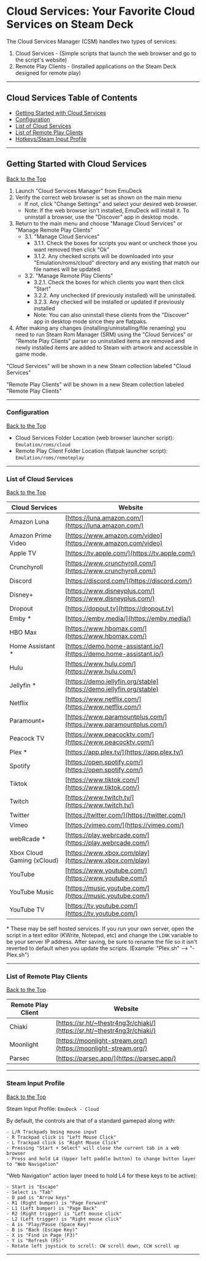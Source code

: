 # Cloud Services: Your Favorite Cloud Services on Steam Deck

The Cloud Services Manager (CSM) handles two types of services:

1. Cloud Services - (Simple scripts that launch the web browser and go to the script's website)
2. Remote Play Clients - (Installed applications on the Steam Deck designed for remote play)

***

## Cloud Services Table of Contents

- [Getting Started with Cloud Services](#getting-started-with-cloud-services)
- [Configuration](#configuration)
- [List of Cloud Services](#list-of-cloud-services)
- [List of Remote Play Clients](#list-of-remote-play-clients)
- [Hotkeys/Steam Input Profile](#steam-input-profile)

***

## Getting Started with Cloud Services
[Back to the Top](#cloud-services-table-of-contents)

1. Launch "Cloud Services Manager" from EmuDeck
2. Verify the correct web browser is set as shown on the main menu
    * If not, click "Change Settings" and select your desired web browser.
    * Note: If the web browser isn't installed, EmuDeck will install it. To uninstall a browser, use the "Discover" app in desktop mode.
3. Return to the main menu and choose "Manage Cloud Services" or "Manage Remote Play Clients"
    - 3.1. "Manage Cloud Services"
        -  3.1.1. Check the boxes for scripts you want or uncheck those you want removed then click "Ok"
        -  3.1.2. Any checked scripts will be downloaded into your "Emulation/roms/cloud" directory and any existing that match our file names will be updated.
    - 3.2. "Manage Remote Play Clients"
        -  3.2.1. Check the boxes for which clients you want then click "Start"
        -  3.2.2. Any unchecked (if previously installed) will be uninstalled.
        -  3.2.3. Any checked will be installed or updated if previously installed
        * Note: You can also uninstall these clients from the "Discover" app in desktop mode since they are flatpaks.
4. After making any changes (installing/uninstalling/file renaming) you need to run Steam Rom Manager (SRM) using the "Cloud Services" or "Remote Play Clients" parser so uninstalled items are removed and newly installed items are added to Steam with artwork and accessible in game mode.

"Cloud Services" will be shown in a new Steam collection labeled "Cloud Services"

"Remote Play Clients" will be shown in a new Steam collection labeled "Remote Play Clients"

***

### Configuration
[Back to the Top](#cloud-services-table-of-contents)

* Cloud Services Folder Location (web browser launcher script): `Emulation/roms/cloud`
* Remote Play Client Folder Location (flatpak launcher script): `Emulation/roms/remoteplay`

***

### List of Cloud Services
[Back to the Top](#cloud-services-table-of-contents)

| Cloud Services             | Website                            |
|----------------------------|------------------------------------|
| Amazon Luna                | [https://luna.amazon.com/](https://luna.amazon.com/)           |
| Amazon Prime Video         | [https://www.amazon.com/video](https://www.amazon.com/video)       |
| Apple TV                   | [https://tv.apple.com/](https://tv.apple.com/)              |
| Crunchyroll                | [https://www.crunchyroll.com/](https://www.crunchyroll.com/)      |
| Discord                    | [https://discord.com/](https://discord.com/)               |
| Disney+                    | [https://www.disneyplus.com/](https://www.disneyplus.com/)        |
| Dropout                    | [https://dopout.tv](https://dropout.tv)                |
| Emby *                     | [https://emby.media/](https://emby.media/)               |
| HBO Max                    | [https://www.hbomax.com/](https://www.hbomax.com/)            |
| Home Assistant *           | [https://demo.home-assistant.io/](https://demo.home-assistant.io/)    |
| Hulu                       | [https://www.hulu.com/](https://www.hulu.com/)              |
| Jellyfin *                 | [https://demo.jellyfin.org/stable](https://demo.jellyfin.org/stable)   |
| Netflix                    | [https://www.netflix.com/](https://www.netflix.com/)          |
| Paramount+                 | [https://www.paramountplus.com/](https://www.paramountplus.com/)     |
| Peacock TV                 | [https://www.peacocktv.com/](https://www.peacocktv.com/)         |
| Plex *                     | [https://app.plex.tv/](https://app.plex.tv/)               |
| Spotify                    | [https://open.spotify.com/](https://open.spotify.com/)          |
| Tiktok                     | [https://www.tiktok.com/](https://www.tiktok.com/)            |
| Twitch                     | [https://www.twitch.tv/](https://www.twitch.tv/)            |
| Twitter                    | [https://twitter.com/](https://twitter.com/)               |
| Vimeo                      | [https://vimeo.com/](https://vimeo.com/)                 |
| webRcade *                 | [https://play.webrcade.com/](https://play.webrcade.com/)         |
| Xbox Cloud Gaming (xCloud) | [https://www.xbox.com/play](https://www.xbox.com/play)          |
| YouTube                    | [https://www.youtube.com/](https://www.youtube.com/)           |
| YouTube Music              | [https://music.youtube.com/](https://music.youtube.com/)         |
| YouTube TV                 | [https://tv.youtube.com/](https://tv.youtube.com/)            |

\* These may be self hosted services. If you run your own server, open the script in a text editor (KWrite, Notepad, etc) and change the `LINK` variable to be your server IP address. After saving, be sure to rename the file so it isn't reverted to default when you update the scripts. (Example: "Plex.sh" --> "-Plex.sh")

***

### List of Remote Play Clients
[Back to the Top](#cloud-services-table-of-contents)

| Remote Play Client | Website                            |
|--------------------|------------------------------------|
| Chiaki             | [https://sr.ht/~thestr4ng3r/chiaki/](https://sr.ht/~thestr4ng3r/chiaki/) |
| Moonlight          | [https://moonlight-stream.org/](https://moonlight-stream.org/)      |
| Parsec             | [https://parsec.app/](https://parsec.app/)                |

***

### Steam Input Profile
[Back to the Top](#cloud-services-table-of-contents)

Steam Input Profile: `EmuDeck - Cloud`

By default, the controls are that of a standard gamepad along with:

    - L/R Trackpads being mouse input
    - R Trackpad click is "Left Mouse Click"
    - L Trackpad click is "Right Mouse Click"
    - Pressing "Start + Select" will close the current tab in a web browser
    - Press and hold L4 (Upper left paddle button) to change button layer to "Web Navigation"

"Web Navigation" action layer (need to hold L4 for these keys to be active):

    - Start is "Escape"
    - Select is "Tab"
    - D pad is "Arrow keys"
    - R1 (Right bumper) is "Page Forward"
    - L1 (Left bumper) is "Page Back"
    - R2 (Right trigger) is "Left mouse click"
    - L2 (Left trigger) is "Right mouse click"
    - A is "Play/Pause (Space Key)"
    - B is "Back (Escape Key)"
    - X is "Find in Page (F3)"
    - Y is "Refresh (F5)"
    - Rotate left joystick to scroll: CW scroll down, CCW scroll up

***
